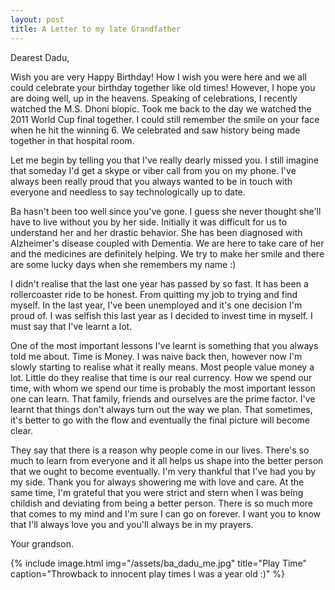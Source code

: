 ```yaml
---
layout: post
title: A Letter to my late Grandfather
---
```


Dearest Dadu,

Wish you are very Happy Birthday! How I wish you were here and we all could celebrate your birthday together like old times! However, I hope you are doing well, up in the heavens. Speaking of celebrations, I recently watched the M.S. Dhoni biopic. Took me back to the day we watched the 2011 World Cup final together. I could still remember the smile on your face when he hit the winning 6. We celebrated and saw history being made together in that hospital room.

Let me begin by telling you that I've really dearly missed you. I still imagine that someday I'd get a skype or viber call from you on my phone. I've always been really proud that you always wanted to be in touch with everyone and needless to say technologically up to date.

Ba hasn't been too well since you've gone. I guess she never thought she'll have to live without you by her side. Initially it was difficult for us to understand her and her drastic behavior. She has been diagnosed with Alzheimer's disease coupled with Dementia. We are here to take care of her and the medicines are definitely helping. We try to make her smile and there are some lucky days when she remembers my name :)

I didn't realise that the last one year has passed by so fast. It has been a rollercoaster ride to be honest. From quitting my job to trying and find myself. In the last year, I've been unemployed and it's one decision I'm proud of. I was selfish this last year as I decided to invest time in myself. I must say that I've learnt a lot. 

One of the most important lessons I've learnt is something that you always told me about. Time is Money. I was naive back then, however now I'm slowly starting to realise what it really means. Most people value money a lot. Little do they realise that time is our real currency. How we spend our time, with whom we spend our time is probably the most important lesson one can learn. That family, friends and ourselves are the prime factor. I've learnt that things don't always turn out the way we plan. That sometimes, it's better to go with the flow and eventually the final picture will become clear.

They say that there is a reason why people come in our lives. There's so much to learn from everyone and it all helps us shape into the better person that we ought to become eventually. I'm very thankful that I've had you by my side. Thank you for always showering me with love and care. At the same time, I'm grateful that you were strict and stern when I was being childish and deviating from being a better person. There is so much more that comes to my mind and I'm sure I can go on forever. I want you to know that I'll always love you and you'll always be in my prayers.

Your grandson.

{% include image.html
   img="/assets/ba_dadu_me.jpg"
   title="Play Time"
   caption="Throwback to innocent play times I was a year old :)"
%}